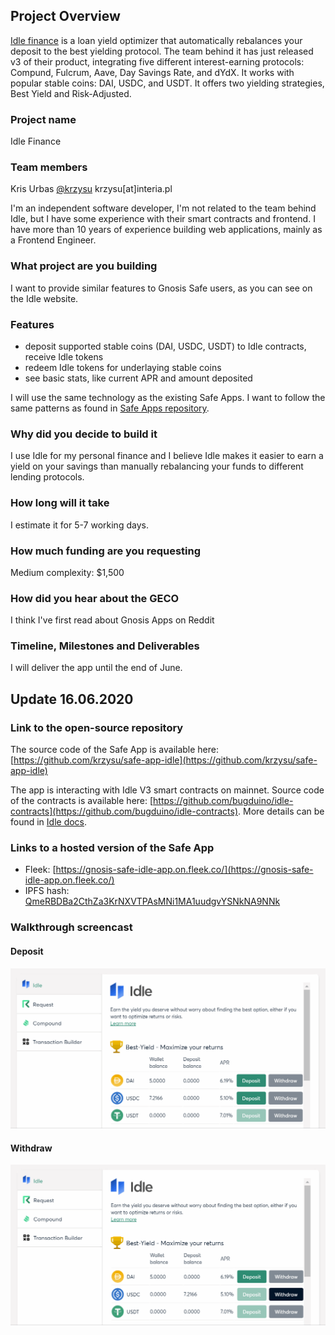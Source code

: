 ## Project Overview

[Idle finance](https://idle.finance/#/) is a loan yield optimizer that automatically rebalances your deposit to the best yielding protocol. The team behind it has just released v3 of their product, integrating five different interest-earning protocols: Compund, Fulcrum, Aave, Day Savings Rate, and dYdX. It works with popular stable coins: DAI, USDC, and USDT. It offers two yielding strategies, Best Yield and Risk-Adjusted.

### Project name

Idle Finance

### Team members

Kris Urbas [@krzysu](https://twitter.com/krzysu) krzysu[at]interia.pl

I'm an independent software developer, I'm not related to the team behind Idle, but I have some experience with their smart contracts and frontend. I have more than 10 years of experience building web applications, mainly as a Frontend Engineer.

### What project are you building

I want to provide similar features to Gnosis Safe users, as you can see on the Idle website.

### Features

- deposit supported stable coins (DAI, USDC, USDT) to Idle contracts, receive Idle tokens
- redeem Idle tokens for underlaying stable coins
- see basic stats, like current APR and amount deposited

I will use the same technology as the existing Safe Apps. I want to follow the same patterns as found in [Safe Apps repository](https://github.com/gnosis/safe-react-apps).

### Why did you decide to build it

I use Idle for my personal finance and I believe Idle makes it easier to earn a yield on your savings than manually rebalancing your funds to different lending protocols.

### How long will it take

I estimate it for 5-7 working days.

### How much funding are you requesting

Medium complexity: \$1,500

### How did you hear about the GECO

I think I've first read about Gnosis Apps on Reddit

### Timeline, Milestones and Deliverables

I will deliver the app until the end of June.

## Update 16.06.2020

### Link to the open-source repository

The source code of the Safe App is available here: [https://github.com/krzysu/safe-app-idle](https://github.com/krzysu/safe-app-idle)

The app is interacting with Idle V3 smart contracts on mainnet. Source code of the contracts is available here: [https://github.com/bugduino/idle-contracts](https://github.com/bugduino/idle-contracts). More details can be found in [Idle docs](https://developers.idle.finance/contracts-and-codebase).

### Links to a hosted version of the Safe App

- Fleek: [https://gnosis-safe-idle-app.on.fleek.co/](https://gnosis-safe-idle-app.on.fleek.co/)
- IPFS hash: [QmeRBDBa2CthZa3KrNXVTPAsMNi1MA1uudgvYSNkNA9NNk](https://ipfs.fleek.co/ipfs/QmeRBDBa2CthZa3KrNXVTPAsMNi1MA1uudgvYSNkNA9NNk/)

### Walkthrough screencast

#### Deposit

![Deposit demo](./idle-deposit.gif)

#### Withdraw

![Withdraw demo](./idle-withdraw.gif)
